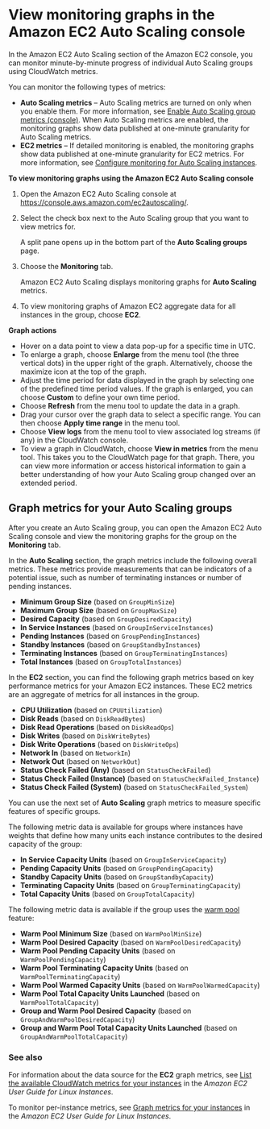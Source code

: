 # View monitoring graphs in the Amazon EC2 Auto Scaling console<a name="viewing-monitoring-graphs"></a>

In the Amazon EC2 Auto Scaling section of the Amazon EC2 console, you can monitor minute\-by\-minute progress of individual Auto Scaling groups using CloudWatch metrics\. 

You can monitor the following types of metrics: 
+ **Auto Scaling metrics** – Auto Scaling metrics are turned on only when you enable them\. For more information, see [Enable Auto Scaling group metrics \(console\)](ec2-auto-scaling-cloudwatch-monitoring.md#as-enable-group-metrics)\. When Auto Scaling metrics are enabled, the monitoring graphs show data published at one\-minute granularity for Auto Scaling metrics\.
+ **EC2 metrics** – If detailed monitoring is enabled, the monitoring graphs show data published at one\-minute granularity for EC2 metrics\. For more information, see [Configure monitoring for Auto Scaling instances](enable-as-instance-metrics.md)\. 

**To view monitoring graphs using the Amazon EC2 Auto Scaling console**

1. Open the Amazon EC2 Auto Scaling console at [https://console\.aws\.amazon\.com/ec2autoscaling/](https://console.aws.amazon.com/ec2autoscaling/)\.

1. Select the check box next to the Auto Scaling group that you want to view metrics for\. 

   A split pane opens up in the bottom part of the **Auto Scaling groups** page\.

1. Choose the **Monitoring** tab\.

   Amazon EC2 Auto Scaling displays monitoring graphs for **Auto Scaling** metrics\.

1. To view monitoring graphs of Amazon EC2 aggregate data for all instances in the group, choose **EC2**\. 

 **Graph actions** 
+ Hover on a data point to view a data pop\-up for a specific time in UTC\. 
+ To enlarge a graph, choose **Enlarge** from the menu tool \(the three vertical dots\) in the upper right of the graph\. Alternatively, choose the maximize icon at the top of the graph\.
+ Adjust the time period for data displayed in the graph by selecting one of the predefined time period values\. If the graph is enlarged, you can choose **Custom** to define your own time period\.
+ Choose **Refresh** from the menu tool to update the data in a graph\.
+ Drag your cursor over the graph data to select a specific range\. You can then choose **Apply time range** in the menu tool\.
+ Choose **View logs** from the menu tool to view associated log streams \(if any\) in the CloudWatch console\.
+ To view a graph in CloudWatch, choose **View in metrics** from the menu tool\. This takes you to the CloudWatch page for that graph\. There, you can view more information or access historical information to gain a better understanding of how your Auto Scaling group changed over an extended period\. 

## Graph metrics for your Auto Scaling groups<a name="graph-metrics"></a>

After you create an Auto Scaling group, you can open the Amazon EC2 Auto Scaling console and view the monitoring graphs for the group on the **Monitoring** tab\. 

In the **Auto Scaling** section, the graph metrics include the following overall metrics\. These metrics provide measurements that can be indicators of a potential issue, such as number of terminating instances or number of pending instances\.
+ **Minimum Group Size** \(based on `GroupMinSize`\)
+ **Maximum Group Size** \(based on `GroupMaxSize`\)
+ **Desired Capacity** \(based on `GroupDesiredCapacity`\)
+ **In Service Instances** \(based on `GroupInServiceInstances`\)
+ **Pending Instances** \(based on `GroupPendingInstances`\)
+ **Standby Instances** \(based on `GroupStandbyInstances`\)
+ **Terminating Instances** \(based on `GroupTerminatingInstances`\)
+ **Total Instances** \(based on `GroupTotalInstances`\)

In the **EC2** section, you can find the following graph metrics based on key performance metrics for your Amazon EC2 instances\. These EC2 metrics are an aggregate of metrics for all instances in the group\.
+ **CPU Utilization** \(based on `CPUUtilization`\)
+ **Disk Reads** \(based on `DiskReadBytes`\)
+ **Disk Read Operations** \(based on `DiskReadOps`\)
+ **Disk Writes** \(based on `DiskWriteBytes`\)
+ **Disk Write Operations** \(based on `DiskWriteOps`\)
+ **Network In** \(based on `NetworkIn`\)
+ **Network Out** \(based on `NetworkOut`\)
+ **Status Check Failed \(Any\)** \(based on `StatusCheckFailed`\)
+ **Status Check Failed \(Instance\)** \(based on `StatusCheckFailed_Instance`\)
+ **Status Check Failed \(System\)** \(based on `StatusCheckFailed_System`\)

You can use the next set of **Auto Scaling** graph metrics to measure specific features of specific groups\.

The following metric data is available for groups where instances have weights that define how many units each instance contributes to the desired capacity of the group:
+ **In Service Capacity Units** \(based on `GroupInServiceCapacity`\)
+ **Pending Capacity Units** \(based on `GroupPendingCapacity`\)
+ **Standby Capacity Units** \(based on `GroupStandbyCapacity`\)
+ **Terminating Capacity Units** \(based on `GroupTerminatingCapacity`\)
+ **Total Capacity Units** \(based on `GroupTotalCapacity`\)

The following metric data is available if the group uses the [warm pool](ec2-auto-scaling-warm-pools.md) feature:
+ **Warm Pool Minimum Size** \(based on `WarmPoolMinSize`\)
+ **Warm Pool Desired Capacity** \(based on `WarmPoolDesiredCapacity`\)
+ **Warm Pool Pending Capacity Units** \(based on `WarmPoolPendingCapacity`\)
+ **Warm Pool Terminating Capacity Units** \(based on `WarmPoolTerminatingCapacity`\)
+ **Warm Pool Warmed Capacity Units** \(based on `WarmPoolWarmedCapacity`\)
+ **Warm Pool Total Capacity Units Launched** \(based on `WarmPoolTotalCapacity`\)
+ **Group and Warm Pool Desired Capacity** \(based on `GroupAndWarmPoolDesiredCapacity`\)
+ **Group and Warm Pool Total Capacity Units Launched** \(based on `GroupAndWarmPoolTotalCapacity`\)

### See also<a name="graph-metrics-see-also"></a>

For information about the data source for the **EC2** graph metrics, see [List the available CloudWatch metrics for your instances](https://docs.aws.amazon.com/AWSEC2/latest/UserGuide/viewing_metrics_with_cloudwatch.html) in the *Amazon EC2 User Guide for Linux Instances*\. 

To monitor per\-instance metrics, see [Graph metrics for your instances](https://docs.aws.amazon.com/AWSEC2/latest/UserGuide/graphs-in-the-aws-management-console.html) in the *Amazon EC2 User Guide for Linux Instances*\. 